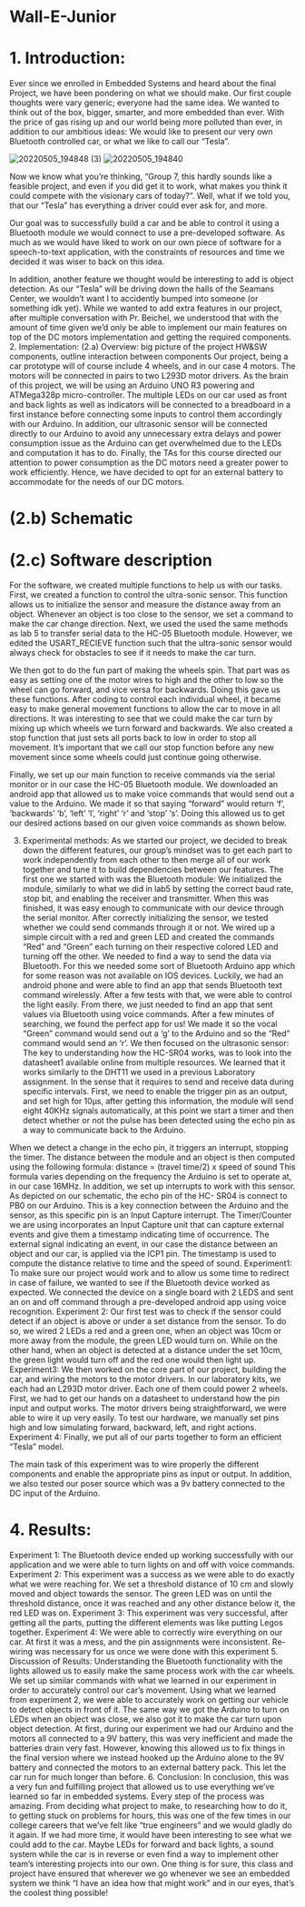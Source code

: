 # Wall-E-Junior

# 1. Introduction:

Ever since we enrolled in Embedded Systems and heard about the final Project, we have been pondering on what we should make. Our first couple thoughts were vary generic; everyone had the same idea. We wanted to think out of the box, bigger, smarter, and more embedded than ever. With the price of gas rising up and our world being more polluted than ever, in addition to our ambitious ideas:
We would like to present our very own Bluetooth controlled car, or what we like to call our “Tesla”.

![20220505_194848 (3)](https://user-images.githubusercontent.com/69180570/168703512-eebe27a3-aa5d-4b61-aca2-8681397334a5.jpg)
![20220505_194840](https://user-images.githubusercontent.com/69180570/168703402-9e6ec294-822f-41e6-b8ac-a1857c3025ba.jpg)



Now we know what you’re thinking, “Group 7, this hardly sounds like a feasible project, and even if you did get it to work, what makes you think it could compete with the visionary cars of today?”. Well, what if we told you, that our “Tesla” has everything a driver could ever ask for, and more.


Our goal was to successfully build a car and be able to control it using a Bluetooth module we would connect to use a pre-developed software. As much as we would have liked to work on our own piece of software for a speech-to-text application, with the constraints of resources and time we decided it was wiser to back on this idea.
  
In addition, another feature we thought would be interesting to add is object detection. As our “Tesla” will be driving down the halls of the Seamans Center, we wouldn’t want I to accidently bumped into someone (or something idk yet).
While we wanted to add extra features in our project, after multiple conversation with Pr. Beichel, we understood that with the amount of time given we’d only be able to implement our main features on top of the DC motors implementation and getting the required components.
2. Implementation:
(2.a) Overview: big picture of the project HW&SW components, outline interaction between components
Our project, being a car prototype will of course include 4 wheels, and in our case 4 motors. The motors will be connected in pairs to two L293D motor drivers. As the brain of this project, we will be using an Arduino UNO R3 powering and ATMega328p micro-controller. The multiple LEDs on our car used as front and back lights as well as indicators will be connected to a breadboard in a first instance before connecting some inputs to control them accordingly with our Arduino. In addition, our ultrasonic sensor will be connected directly to our Arduino to avoid any unnecessary extra delays and power consumption issue as the Arduino can get overwhelmed due to the LEDs and computation it has to do. Finally, the TAs for this course directed our attention to power consumption as the DC motors need a greater power to work efficiently. Hence, we have decided to opt for an external battery to accommodate for the needs of our DC motors.

# (2.b) Schematic
 
# (2.c) Software description

For the software, we created multiple functions to help us with our tasks.
First, we created a function to control the ultra-sonic sensor. This function allows us to initialize the sensor and measure the distance away from an object. Whenever an object is too close to the sensor, we set a command to make the car change direction.
Next, we used the used the same methods as lab 5 to transfer serial data to the HC-05 Bluetooth module. However, we edited the USART_RECIEVE function such that the ultra-sonic sensor would always check for obstacles to see if it needs to make the car turn.
  
We then got to do the fun part of making the wheels spin. That part was as easy as setting one of the motor wires to high and the other to low so the wheel can go forward, and vice versa for backwards. Doing this gave us these functions.
After coding to control each individual wheel, it became easy to make general movement functions to allow the car to move in all directions. It was interesting to see that we could make the car turn by mixing up which wheels we turn forward and backwards. We also created a stop function that just sets all ports back to low in order to stop all movement. It’s important that we call our stop function before any new movement since some wheels could just continue going otherwise.
 
 Finally, we set up our main function to receive commands via the serial monitor or in our case the HC-05 Bluetooth module. We downloaded an android app that allowed us to make voice commands that would send out a value to the Arduino. We made it so that saying “forward” would return ‘f’, ‘backwards’ ‘b’, ‘left’ ‘l’, ‘right’ ‘r’ and ‘stop’ ‘s’. Doing this allowed us to get our desired actions based on our given voice commands as shown below.
 
3. Experimental methods:
As we started our project, we decided to break down the different features, our group’s mindset was to get each part to work independently from each other to then merge all of our work together and tune it to build dependencies between our features.
The first one we started with was the Bluetooth module:
We initialized the module, similarly to what we did in lab5 by setting the correct baud rate, stop bit, and enabling the receiver and transmitter. When this was finished, it was easy enough to communicate with our device through the serial monitor.
After correctly initializing the sensor, we tested whether we could send commands through it or not. We wired up a simple circuit with a red and green LED and created the commands “Red” and “Green” each turning on their respective colored LED and turning off the other. We needed to find a way to send the data via Bluetooth. For this we needed some sort of Bluetooth Arduino app which for some reason was not available on IOS devices. Luckily, we had an android phone and were able to find an app that sends Bluetooth text command wirelessly. After a few tests with that, we were able to control the light easily. From there, we just needed to find an app that sent values via Bluetooth using voice commands. After a few minutes of searching, we found the perfect app for us! We made it so the vocal “Green” command would send out a ‘g’ to the Arduino and so the “Red” command would send an ‘r’.
We then focused on the ultrasonic sensor:
The key to understanding how the HC-SR04 works, was to look into the datasheet1 available online from multiple resources. We learned that it works similarly to the DHT11 we used in a previous Laboratory assignment. In the sense that it requires to send and receive data during specific intervals. First, we need to enable the trigger pin as an output, and set high for 10μs, after getting this information, the module will send eight 40KHz signals automatically, at this point we start a timer and then detect whether or not the pulse has been detected using the echo pin as a way to communicate back to the Arduino.
 
 When we detect a change in the echo pin, it triggers an interrupt, stopping the timer. The distance between the module and an object is then computed using the following formula:
distance = (travel time/2) x speed of sound
This formula varies depending on the frequency the Arduino is set to operate at, in our case 16MHz. In addition, we set up interrupts to work with this sensor. As depicted on our schematic, the echo pin of the HC- SR04 is connect to PB0 on our Arduino. This is a key connection between the Arduino and the sensor, as this specific pin is an Input Capture interrupt. The Timer/Counter we are using incorporates an Input Capture unit that can capture external events and give them a timestamp indicating time of occurrence. The external signal indicating an event, in our case the distance between an object and our car, is applied via the ICP1 pin. The timestamp is used to compute the distance relative to time and the speed of sound.
Experiment1: To make sure our project would work and to allow us some time to redirect in case of failure, we wanted to see if the Bluetooth device worked as expected. We connected the device on a single board with 2 LEDS and sent an on and off command through a pre-developed android app using voice recognition.
Experiment 2: Our first test was to check if the sensor could detect if an object is above or under a set distance from the sensor. To do so, we wired 2 LEDs a red and a green one, when an object was 10cm or more away from the module, the green LED would turn on. While on the other hand, when an object is detected at a distance under the set 10cm, the green light would turn off and the red one would then light up.
Experiment3: We then worked on the core part of our project, building the car, and wiring the motors to the motor drivers. In our laboratory kits, we each had an L293D motor driver. Each one of them could power 2 wheels. First, we had to get our hands on a datasheet to understand how the pin input and output works. The motor drivers being straightforward, we were able to wire it up very easily. To test our hardware, we manually set pins high and low simulating forward, backward, left, and right actions.
Experiment 4: Finally, we put all of our parts together to form an efficient “Tesla” model.

The main task of this experiment was to wire properly the different components and enable the appropriate pins as input or output. In addition, we also tested our poser source which was a 9v battery connected to the DC input of the Arduino.

# 4. Results:
Experiment 1: The Bluetooth device ended up working successfully with our application and we were able to turn lights on and off with voice commands.
Experiment 2: This experiment was a success as we were able to do exactly what we were reaching for. We set a threshold distance of 10 cm and slowly moved and object towards the sensor. The green LED was on until the threshold distance, once it was reached and any other distance below it, the red LED was on.
Experiment 3: This experiment was very successful, after getting all the parts, putting the different elements was like putting Legos together.
Experiment 4: We were able to correctly wire everything on our car. At first it was a mess, and the pin assignments were inconsistent. Re-wiring was necessary for us once we were done with this experiment
5. Discussion of Results:
Understanding the Bluetooth functionality with the lights allowed us to easily make the same process work with the car wheels. We set up similar commands with what we learned in our experiment in order to accurately control our car’s movement.
Using what we learned from experiment 2, we were able to accurately work on getting our vehicle to detect objects in front of it. The same way we got the Arduino to turn on LEDs when an object was close, we also got it to make the car turn upon object detection.
At first, during our experiment we had our Arduino and the motors all connected to a 9V battery, this was very inefficient and made the batteries drain very fast. However, knowing this allowed us to fix things in the final version where we instead hooked up the Arduino alone to the 9V battery and connected the motors to an external battery pack. This let the car run for much longer than before.
6. Conclusion:
In conclusion, this was a very fun and fulfilling project that allowed us to use everything we’ve learned so far in embedded systems. Every step of the process was amazing. From deciding what project to make, to researching how to do it, to getting stuck on problems for hours, this was one of the few times in our college careers that we’ve felt like “true engineers” and we would gladly do it again. If we had more time, it would have been interesting to see what we could add to the car. Maybe LEDs for forward and back lights, a sound system while the car is in reverse or even find a way to implement other team’s interesting projects into our own. One thing is for sure, this class and project have ensured that wherever we go whenever we see an embedded system we think “I have an idea how that might work” and in our eyes, that’s the coolest thing possible!
